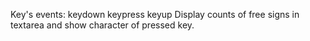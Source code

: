 Key's events: keydown keypress keyup
Display counts of free signs in textarea and show character of pressed key.
